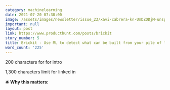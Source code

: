 ```yaml
---
category: machinelearning
date: 2021-07-20 07:30:00
image: /assets/images/newsletter/issue_23/xavi-cabrera-kn-UmDZQDjM-unsplash.jpeg
important: null
layout: post
link: https://www.producthunt.com/posts/brickit
story_number: 5
title: Brickit - Use ML to detect what can be built from your pile of lego
word_count: '225'
---
```


200 characters for for intro

1,300 characters limit for linked in

🛎️ **Why this matters:**